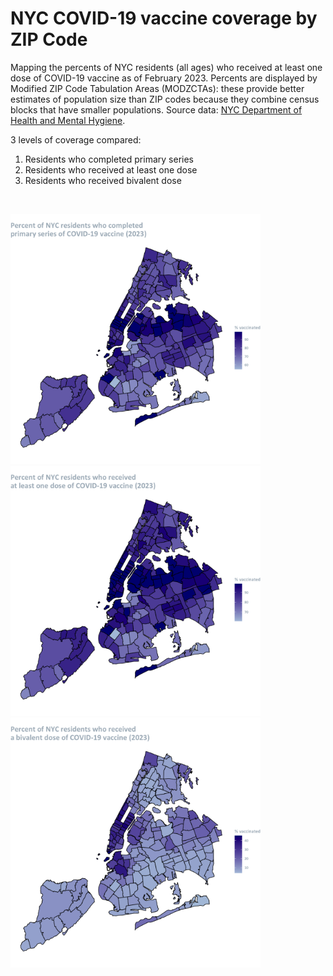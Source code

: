 # NYC COVID-19 vaccine coverage by ZIP Code

Mapping the percents of NYC residents (all ages) who received at least one dose of COVID-19 vaccine as of February 2023. Percents are displayed by Modified ZIP Code Tabulation Areas (MODZCTAs): these provide better estimates of population size than ZIP codes because they combine census blocks that have smaller populations. Source data: [NYC Department of Health and Mental Hygiene](https://github.com/nychealth/covid-vaccine-data).
  
  
  
3 levels of coverage compared:
 1. Residents who completed primary series
 2. Residents who received at least one dose
 3. Residents who received bivalent dose

<br>
<p float="left">
  <img src="map_1.png" width="400" />
  <img src="map_2.png" width="400" /> 
  <img src="map_3.png" width="400" /> 
</p>
<br>


